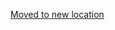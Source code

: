 [Moved to new location](https://github.com/DataTalksClub/machine-learning-zoomcamp/blob/master/01-intro/06-environment.md)
